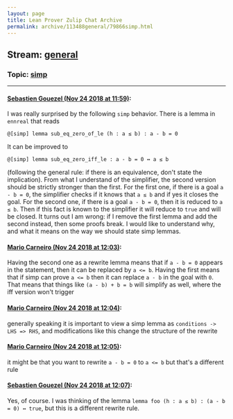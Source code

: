 ```yaml
---
layout: page
title: Lean Prover Zulip Chat Archive 
permalink: archive/113488general/79866simp.html
---
```


## Stream: [general](index.html)
### Topic: [simp](79866simp.html)

---

#### [Sebastien Gouezel (Nov 24 2018 at 11:59)](https://leanprover.zulipchat.com/#narrow/stream/113488-general/topic/simp/near/148272942):
I was really surprised by the following `simp` behavior. There is a lemma in `ennreal` that reads
```lean
@[simp] lemma sub_eq_zero_of_le (h : a ≤ b) : a - b = 0
```
It can be improved to
```lean
@[simp] lemma sub_eq_zero_iff_le : a - b = 0 ↔ a ≤ b
```
(following the general rule: if there is an equivalence, don't state the implication). From what I understand of the simplifier, the second version should be strictly stronger than the first. For the first one, if there is a goal `a - b = 0`, the simplifier checks if it knows that `a ≤ b` and if yes it closes the goal. For the second one, if there is a goal `a - b = 0`, then it is reduced to `a ≤ b`. Then if this fact is known to the simplifier it will reduce to `true` and will be closed.
It turns out I am wrong: if I remove the first lemma and add the second instead, then some proofs break. I would like to understand why, and what it means on the way we should state simp lemmas.

#### [Mario Carneiro (Nov 24 2018 at 12:03)](https://leanprover.zulipchat.com/#narrow/stream/113488-general/topic/simp/near/148273070):
Having the second one as a rewrite lemma means that if `a - b = 0` appears in the statement, then it can be replaced by `a <= b`. Having the first means that if simp can prove `a <= b` then it can replace `a - b` in the goal with `0`. That means that things like `(a - b) + b = b` will simplify as well, where the iff version won't trigger

#### [Mario Carneiro (Nov 24 2018 at 12:04)](https://leanprover.zulipchat.com/#narrow/stream/113488-general/topic/simp/near/148273147):
generally speaking it is important to view a simp lemma as `conditions -> LHS => RHS`, and modifications like this change the structure of the rewrite

#### [Mario Carneiro (Nov 24 2018 at 12:05)](https://leanprover.zulipchat.com/#narrow/stream/113488-general/topic/simp/near/148273161):
it might be that you want to rewrite `a - b = 0` to `a <= b` but that's a different rule

#### [Sebastien Gouezel (Nov 24 2018 at 12:07)](https://leanprover.zulipchat.com/#narrow/stream/113488-general/topic/simp/near/148273252):
Yes, of course. I was thinking of the lemma `lemma foo (h : a ≤ b) : (a - b = 0) ↔ true`, but this is a different rewrite rule.

